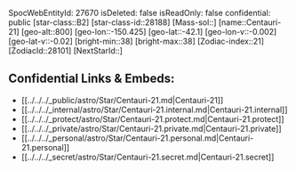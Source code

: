 ﻿---
location: [-42.1,150.425,800]
type: Star
tags:
- astro/Star

---
SpocWebEntityId: 27670
isDeleted: false
isReadOnly: false
confidential: public
[star-class::B2]
[star-class-id::28188]
[Mass-sol::]
[name::Centauri-21]
[geo-alt::800]
[geo-lon::-150.425]
[geo-lat::-42.1]
[geo-lon-v::-0.002]
[geo-lat-v::-0.02]
[bright-min::38]
[bright-max::38]
[Zodiac-index::21]
[ZodiacId::28101]
[NextStarId::]



## Confidential Links & Embeds: 
- [[../../../_public/astro/Star/Centauri-21.md|Centauri-21]] 
- [[../../../_internal/astro/Star/Centauri-21.internal.md|Centauri-21.internal]] 
- [[../../../_protect/astro/Star/Centauri-21.protect.md|Centauri-21.protect]] 
- [[../../../_private/astro/Star/Centauri-21.private.md|Centauri-21.private]] 
- [[../../../_personal/astro/Star/Centauri-21.personal.md|Centauri-21.personal]] 
- [[../../../_secret/astro/Star/Centauri-21.secret.md|Centauri-21.secret]]

